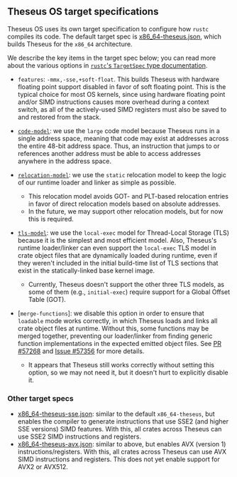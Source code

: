 ## Theseus OS target specifications

Theseus OS uses its own target specification to configure how `rustc` compiles its code.
The default target spec is [x86_64-theseus.json], which builds Theseus for the `x86_64` architecture.

We describe the key items in the target spec below; you can read more about the various options
in [`rustc`'s `TargetSpec` type documentation](https://docs.rs/rustc-ap-rustc_target/196.0.0/rustc_target/spec/struct.TargetOptions.html).

* `features`: `-mmx,-sse,+soft-float`.
  This builds Theseus with hardware floating point support disabled in favor of soft floating point.
  This is the typical choice for most OS kernels, since using hardware floating point and/or SIMD
  instructions causes more overhead during a context switch, as all of the actively-used SIMD
  registers must also be saved to and restored from the stack.

* [`code-model`]: we use the `large` code model because Theseus runs in a single address space,
  meaning that code may exist at addresses across the entire 48-bit address space.
  Thus, an instruction that jumps to or references another address must be able to
  access addresses anywhere in the address space.

* [`relocation-model`]: we use the `static` relocation model to keep the logic of our
  runtime loader and linker as simple as possible.
   * This relocation model avoids GOT- and PLT-based relocation entries in favor of
     direct relocation models based on absolute addresses.
   * In the future, we may support other relocation models, but for now this is required.

* [`tls-model`]: we use the `local-exec` model for Thread-Local Storage (TLS) because
  it is the simplest and most efficient model.
  Also, Theseus's runtime loader/linker can even support the `local-exec` TLS model
  in crate object files that are dynamically loaded during runtime, even if they weren't
  included in the initial build-time list of TLS sections that exist in the
  statically-linked base kernel image.
  * Currently, Theseus doesn't support the other three TLS models, as some of them
    (e.g., `initial-exec`) require support for a Global Offset Table (GOT).

* [`merge-functions`]: we disable this option in order to ensure that `loadable` mode
  works correctly, in which Theseus loads and links all crate object files at runtime.
  Without this, some functions may be merged together, preventing our loader/linker from
  finding generic function implementations in the expected emitted object files.
  See [PR #57268](https://github.com/rust-lang/rust/pull/57268) and
  [Issue #57356](https://github.com/rust-lang/rust/issues/57356) for more details.
  * It appears that Theseus still works correctly without setting this option,
    so we may not need it, but it doesn't hurt to explicitly disable it.

### Other target specs
* [x86_64-theseus-sse.json]: similar to the default `x86_64-theseus`, but enables the compiler to
  generate instructions that use SSE2 (and higher SSE versions) SIMD features.
  With this, all crates across Theseus can use SSE2 SIMD instructions and registers.
* [x86_64-theseus-avx.json]: similar to above, but enables AVX (version 1) instructions/registers.
  With this, all crates across Theseus can use AVX SIMD instructions and registers.
  This does not yet enable support for AVX2 or AVX512.


[x86_64-theseus.json]: ./x86_64-theseus.json
[x86_64-theseus-sse.json]: ./x86_64-theseus-sse.json
[x86_64-theseus-avx.json]: ./x86_64-theseus-avx.json
[`code-model`]: https://doc.rust-lang.org/rustc/codegen-options/index.html#code-model
[`relocation-model`]: https://doc.rust-lang.org/rustc/codegen-options/index.html#relocation-model
[`tls-model`]: https://doc.rust-lang.org/beta/unstable-book/compiler-flags/tls-model.html#tls_model

